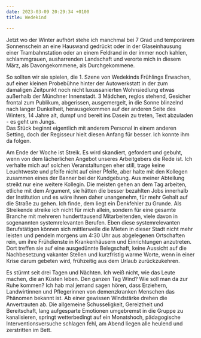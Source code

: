 ```yaml
---
date: 2023-03-09 20:29:34 +0100
title: Wedekind

---
```

Jetzt wo der Winter aufhört stehe ich manchmal bei 7 Grad und temporärem Sonnenschein an eine Hauswand gedrückt oder in der Glaseinhausung einer Trambahnstation oder an einem Feldrand in der immer noch kahlen, schlammgrauen, ausharrenden Landschaft und verorte mich in diesem März, als Davongekommene, als Durchgekommene. 

So sollten wir sie spielen, die 1. Szene von Wedekinds Frühlings Erwachen, auf einer kleinen Probebühne hinter der Autowerkstatt in der zum damaligen Zeitpunkt noch nicht luxussanierten Wohnsiedlung etwas außerhalb der Münchner Innenstadt. 3 Mädchen, reglos stehend, Gesicher frontal zum Publikum, abgerissen, ausgemergelt, in die Sonne blinzelnd nach langer Dunkelheit, herausgekommen auf der anderen Seite des Winters, 14 Jahre alt, dumpf und bereit ins Dasein zu treten, Text abzuladen - es geht um Jungs.   
Das Stück beginnt eigentlich mit anderem Personal in einem anderen Setting, doch der Regisseur hielt diesen Anfang für besser. Ich konnte ihm da folgen.

Am Ende der Woche ist Streik. Es wird skandiert, gefordert und gebuht, wenn von dem lächerlichen Angebot unseres Arbeitgebers die Rede ist. Ich verhalte mich auf solchen Veranstaltungen eher still, trage keine Leuchtweste und pfeife nicht auf einer Pfeife, aber halte mit den Kollegen zusammen eines der Banner bei der Kundgebung. Aus meiner Abteilung streikt nur eine weitere Kollegin. Die meisten gehen an dem Tag arbeiten, etliche mit dem Argument, sie hätten die besser bezahlten Jobs innerhalb der Institution und es wäre ihnen daher unangenehm, für mehr Gehalt auf die Straße zu gehen. Ich finde, dem liegt ein Denkfehler zu Grunde. Als Streikende streike ich nicht für mich allein, sondern für eine gesamte Branche mit mehreren hunderttausend Mitarbeitenden, viele davon in sogenannten systemrelevanten Berufen. Eben diese systemrelevanten Berufstätigen können sich mittlerweile die Mieten in dieser Stadt nicht mehr leisten und pendeln morgens um 4:30 Uhr aus abgelegenen Ortschaften rein, um ihre Frühdienste in Krankenhäusern und Einrichtungen anzutreten. Dort treffen sie auf eine ausgedünnte Belegschaft, keine Aussicht auf die Nachbesetzung vakanter Stellen und kurzfristig warme Worte, wenn in einer Krise darum gebeten wird, frühzeitig aus dem Urlaub zurückzukehren. 

Es stürmt seit drei Tagen und Nächten. Ich weiß nicht, wie das Leute machen, die an Küsten leben. Den ganzen Tag Wind? Wie soll man da zur Ruhe kommen? Ich hab mal jemand sagen hören, dass Erziehern, Landwirtinnen und Pflegerinnen von demenzkranken Menschen das Phänomen bekannt ist. Ab einer gewissen Windstärke drehen die Anvertrauten ab. Die allgemeine Schusseligkeit, Gereiztheit und Bereitschaft, lang aufgesparte Emotionen umgebremst in die Gruppe zu kanalisieren, springt wetterbedingt auf ein Monatshoch, pädagogische Interventionsversuche schlagen fehl, am Abend liegen alle heulend und zerstritten im Bett. 